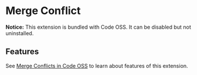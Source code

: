 # Merge Conflict

**Notice:** This extension is bundled with Code OSS. It can be disabled but not uninstalled.

## Features

See [Merge Conflicts in Code OSS](https://code.visualstudio.com/docs/editor/versioncontrol#_merge-conflicts) to learn about features of this extension.
